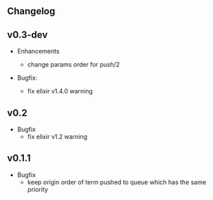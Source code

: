 ## Changelog

## v0.3-dev
* Enhancements
  * change params order for push/2

* Bugfix:
  * fix elixir v1.4.0 warning

## v0.2
* Bugfix
  * fix elixir v1.2 warning

## v0.1.1
* Bugfix
  * keep origin order of term pushed to queue which has the same priority

